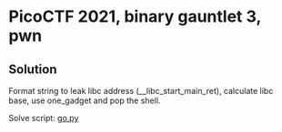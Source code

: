 # PicoCTF 2021, binary gauntlet 3, pwn

## Solution

Format string to leak libc address (__libc_start_main_ret), calculate libc base, use one_gadget and pop the shell.

Solve script: [go.py](./go.py)
